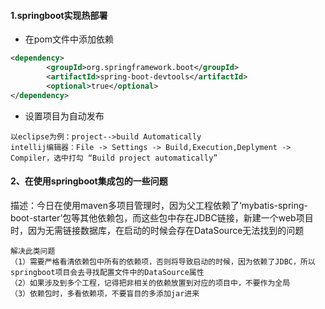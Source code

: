 #### 1.springboot实现热部署
- 在pom文件中添加依赖
```xml
<dependency>
        <groupId>org.springframework.boot</groupId>
        <artifactId>spring-boot-devtools</artifactId>
        <optional>true</optional>
</dependency>
```
- 设置项目为自动发布
```
以eclipse为例：project-->build Automatically
intellij编辑器：File -> Settings -> Build,Execution,Deplyment -> Compiler，选中打勾 “Build project automatically” 
```

#### 2、在使用springboot集成包的一些问题
描述：今日在使用maven多项目管理时，因为父工程依赖了‘mybatis-spring-boot-starter’包等其他依赖包，而这些包中存在JDBC链接，新建一个web项目时，因为无需链接数据库，在启动的时候会存在DataSource无法找到的问题
```
解决此类问题
（1）需要严格看清依赖包中所有的依赖项，否则将导致启动的时候，因为依赖了JDBC，所以springboot项目会去寻找配置文件中的DataSource属性
（2）如果涉及到多个工程，记得把非相关的依赖放置到对应的项目中，不要作为全局
（3）依赖包时，多看依赖项，不要盲目的多添加jar进来
```
